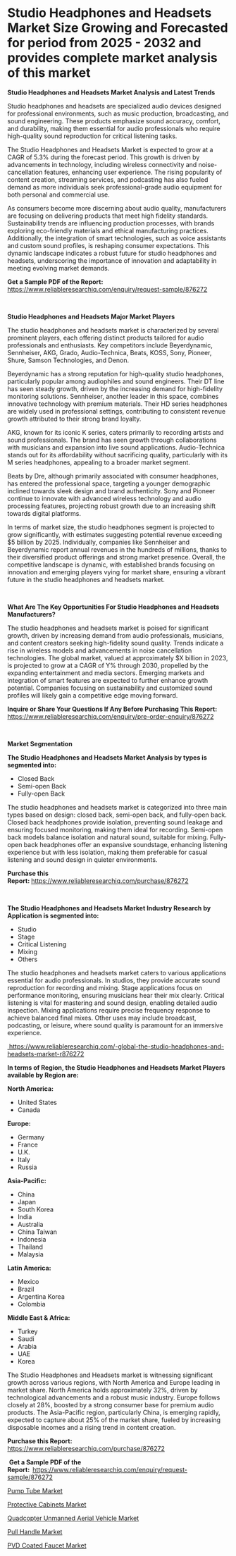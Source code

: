 <p><h1>Studio Headphones and Headsets Market Size Growing and Forecasted for period from 2025 - 2032 and provides complete market analysis of this market</h1></p><p><strong>Studio Headphones and Headsets Market Analysis and Latest Trends</strong></p>
<p><p>Studio headphones and headsets are specialized audio devices designed for professional environments, such as music production, broadcasting, and sound engineering. These products emphasize sound accuracy, comfort, and durability, making them essential for audio professionals who require high-quality sound reproduction for critical listening tasks.</p><p>The Studio Headphones and Headsets Market is expected to grow at a CAGR of 5.3% during the forecast period. This growth is driven by advancements in technology, including wireless connectivity and noise-cancellation features, enhancing user experience. The rising popularity of content creation, streaming services, and podcasting has also fueled demand as more individuals seek professional-grade audio equipment for both personal and commercial use.</p><p>As consumers become more discerning about audio quality, manufacturers are focusing on delivering products that meet high fidelity standards. Sustainability trends are influencing production processes, with brands exploring eco-friendly materials and ethical manufacturing practices. Additionally, the integration of smart technologies, such as voice assistants and custom sound profiles, is reshaping consumer expectations. This dynamic landscape indicates a robust future for studio headphones and headsets, underscoring the importance of innovation and adaptability in meeting evolving market demands.</p></p>
<p><strong>Get a Sample PDF of the Report:&nbsp;</strong> <a href="https://www.reliableresearchiq.com/enquiry/request-sample/876272?utm_campaign=1087&utm_medium=2&utm_source=Github&utm_content=ia&utm_term=21032025&utm_id=studio-headphones-and-headsets">https://www.reliableresearchiq.com/enquiry/request-sample/876272</a></p>
<p>&nbsp;</p>
<p><strong>Studio Headphones and Headsets Major Market Players</strong></p>
<p><p>The studio headphones and headsets market is characterized by several prominent players, each offering distinct products tailored for audio professionals and enthusiasts. Key competitors include Beyerdynamic, Sennheiser, AKG, Grado, Audio-Technica, Beats, KOSS, Sony, Pioneer, Shure, Samson Technologies, and Denon.</p><p>Beyerdynamic has a strong reputation for high-quality studio headphones, particularly popular among audiophiles and sound engineers. Their DT line has seen steady growth, driven by the increasing demand for high-fidelity monitoring solutions. Sennheiser, another leader in this space, combines innovative technology with premium materials. Their HD series headphones are widely used in professional settings, contributing to consistent revenue growth attributed to their strong brand loyalty.</p><p>AKG, known for its iconic K series, caters primarily to recording artists and sound professionals. The brand has seen growth through collaborations with musicians and expansion into live sound applications. Audio-Technica stands out for its affordability without sacrificing quality, particularly with its M series headphones, appealing to a broader market segment.</p><p>Beats by Dre, although primarily associated with consumer headphones, has entered the professional space, targeting a younger demographic inclined towards sleek design and brand authenticity. Sony and Pioneer continue to innovate with advanced wireless technology and audio processing features, projecting robust growth due to an increasing shift towards digital platforms.</p><p>In terms of market size, the studio headphones segment is projected to grow significantly, with estimates suggesting potential revenue exceeding $5 billion by 2025. Individually, companies like Sennheiser and Beyerdynamic report annual revenues in the hundreds of millions, thanks to their diversified product offerings and strong market presence. Overall, the competitive landscape is dynamic, with established brands focusing on innovation and emerging players vying for market share, ensuring a vibrant future in the studio headphones and headsets market.</p></p>
<p>&nbsp;</p>
<p><strong>What Are The Key Opportunities For Studio Headphones and Headsets Manufacturers?</strong></p>
<p><p>The studio headphones and headsets market is poised for significant growth, driven by increasing demand from audio professionals, musicians, and content creators seeking high-fidelity sound quality. Trends indicate a rise in wireless models and advancements in noise cancellation technologies. The global market, valued at approximately $X billion in 2023, is projected to grow at a CAGR of Y% through 2030, propelled by the expanding entertainment and media sectors. Emerging markets and integration of smart features are expected to further enhance growth potential. Companies focusing on sustainability and customized sound profiles will likely gain a competitive edge moving forward.</p></p>
<p><strong>Inquire or Share Your Questions If Any Before Purchasing This Report:</strong> <a href="https://www.reliableresearchiq.com/enquiry/pre-order-enquiry/876272?utm_campaign=1087&utm_medium=2&utm_source=Github&utm_content=ia&utm_term=21032025&utm_id=studio-headphones-and-headsets">https://www.reliableresearchiq.com/enquiry/pre-order-enquiry/876272</a></p>
<p>&nbsp;</p>
<p><strong>Market Segmentation</strong></p>
<p><strong>The Studio Headphones and Headsets Market Analysis by types is segmented into:</strong></p>
<p><ul><li>Closed Back</li><li>Semi-open Back</li><li>Fully-open Back</li></ul></p>
<p><p>The studio headphones and headsets market is categorized into three main types based on design: closed back, semi-open back, and fully-open back. Closed back headphones provide isolation, preventing sound leakage and ensuring focused monitoring, making them ideal for recording. Semi-open back models balance isolation and natural sound, suitable for mixing. Fully-open back headphones offer an expansive soundstage, enhancing listening experience but with less isolation, making them preferable for casual listening and sound design in quieter environments.</p></p>
<p><strong>Purchase this Report:&nbsp;</strong><a href="https://www.reliableresearchiq.com/purchase/876272?utm_campaign=1087&utm_medium=2&utm_source=Github&utm_content=ia&utm_term=21032025&utm_id=studio-headphones-and-headsets">https://www.reliableresearchiq.com/purchase/876272</a></p>
<p>&nbsp;</p>
<p><strong>The Studio Headphones and Headsets Market Industry Research by Application is segmented into:</strong></p>
<p><ul><li>Studio</li><li>Stage</li><li>Critical Listening</li><li>Mixing</li><li>Others</li></ul></p>
<p><p>The studio headphones and headsets market caters to various applications essential for audio professionals. In studios, they provide accurate sound reproduction for recording and mixing. Stage applications focus on performance monitoring, ensuring musicians hear their mix clearly. Critical listening is vital for mastering and sound design, enabling detailed audio inspection. Mixing applications require precise frequency response to achieve balanced final mixes. Other uses may include broadcast, podcasting, or leisure, where sound quality is paramount for an immersive experience.</p></p>
<p><a href="https://www.reliableresearchiq.com/-global-the-studio-headphones-and-headsets-market-r876272?utm_campaign=1087&utm_medium=2&utm_source=Github&utm_content=ia&utm_term=21032025&utm_id=studio-headphones-and-headsets">&nbsp;https://www.reliableresearchiq.com/-global-the-studio-headphones-and-headsets-market-r876272</a></p>
<p><strong>In terms of Region, the Studio Headphones and Headsets Market Players available by Region are:</strong></p>
<p>
    <p> <strong> North America: </strong>
        <ul>
            <li>United States</li>
            <li>Canada</li>
        </ul>
        </p> 
    <p> <strong> Europe: </strong>
        <ul>
            <li>Germany</li>
            <li>France</li>
            <li>U.K.</li>
            <li>Italy</li>
            <li>Russia</li>
        </ul>
        </p> 
    <p> <strong> Asia-Pacific: </strong>
        <ul>
            <li>China</li>
            <li>Japan</li>
            <li>South Korea</li>
            <li>India</li>
            <li>Australia</li>
            <li>China Taiwan</li>
            <li>Indonesia</li>
            <li>Thailand</li>
            <li>Malaysia</li>
        </ul>
        </p> 
    <p> <strong> Latin America: </strong>
        <ul>
            <li>Mexico</li>
            <li>Brazil</li>
            <li>Argentina Korea</li>
            <li>Colombia</li>
        </ul>
        </p> 
    <p> <strong> Middle East & Africa: </strong>
        <ul>
            <li>Turkey</li>
            <li>Saudi</li>
            <li>Arabia</li>
            <li>UAE</li>
            <li>Korea</li>
        </ul>
    </p>
    </p>
<p><p>The Studio Headphones and Headsets market is witnessing significant growth across various regions, with North America and Europe leading in market share. North America holds approximately 32%, driven by technological advancements and a robust music industry. Europe follows closely at 28%, boosted by a strong consumer base for premium audio products. The Asia-Pacific region, particularly China, is emerging rapidly, expected to capture about 25% of the market share, fueled by increasing disposable incomes and a rising trend in content creation.</p></p>
<p><strong>Purchase this Report: </strong><a href="https://www.reliableresearchiq.com/purchase/876272?utm_campaign=1087&utm_medium=2&utm_source=Github&utm_content=ia&utm_term=21032025&utm_id=studio-headphones-and-headsets">https://www.reliableresearchiq.com/purchase/876272</a></p>
<p>&nbsp;<strong>Get a Sample PDF of the Report:&nbsp;&nbsp;</strong><a href="https://www.reliableresearchiq.com/enquiry/request-sample/876272?utm_campaign=1087&utm_medium=2&utm_source=Github&utm_content=ia&utm_term=21032025&utm_id=studio-headphones-and-headsets">https://www.reliableresearchiq.com/enquiry/request-sample/876272</a></p>
<p><strong></strong></p>
<p><p><a href="https://github.com/braisykhwezi/Market-Research-Report-List-1/blob/main/pump-tube-market.md?utm_campaign=1087&utm_medium=2&utm_source=Github&utm_content=ia&utm_term=21032025&utm_id=studio-headphones-and-headsets">Pump Tube Market</a></p><p><a href="https://github.com/maseykokosq1/Market-Research-Report-List-1/blob/main/protective-cabinets-market.md?utm_campaign=1087&utm_medium=2&utm_source=Github&utm_content=ia&utm_term=21032025&utm_id=studio-headphones-and-headsets">Protective Cabinets Market</a></p><p><a href="https://github.com/shpirttangim48/Market-Research-Report-List-1/blob/main/quadcopter-unmanned-aerial-vehicle-market.md?utm_campaign=1087&utm_medium=2&utm_source=Github&utm_content=ia&utm_term=21032025&utm_id=studio-headphones-and-headsets">Quadcopter Unmanned Aerial Vehicle Market</a></p><p><a href="https://github.com/marteionun0/Market-Research-Report-List-1/blob/main/pull-handle-market.md?utm_campaign=1087&utm_medium=2&utm_source=Github&utm_content=ia&utm_term=21032025&utm_id=studio-headphones-and-headsets">Pull Handle Market</a></p><p><a href="https://github.com/lugnabirue/Market-Research-Report-List-1/blob/main/pvd-coated-faucet-market.md?utm_campaign=1087&utm_medium=2&utm_source=Github&utm_content=ia&utm_term=21032025&utm_id=studio-headphones-and-headsets">PVD Coated Faucet Market</a></p></p>